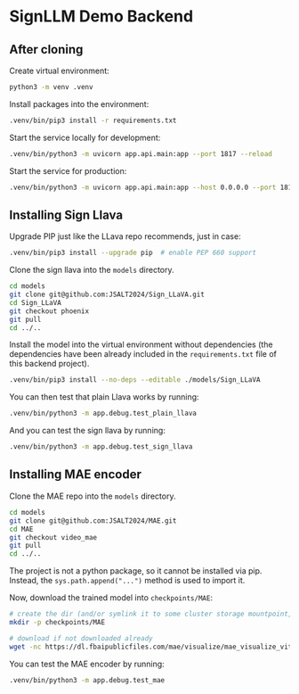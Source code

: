 # SignLLM Demo Backend

## After cloning

Create virtual environment:

```bash
python3 -m venv .venv
```

Install packages into the environment:

```bash
.venv/bin/pip3 install -r requirements.txt
```

Start the service locally for development:

```bash
.venv/bin/python3 -m uvicorn app.api.main:app --port 1817 --reload
```

Start the service for production:

```bash
.venv/bin/python3 -m uvicorn app.api.main:app --host 0.0.0.0 --port 1817
```


## Installing Sign Llava

Upgrade PIP just like the LLava repo recommends, just in case:

```bash
.venv/bin/pip3 install --upgrade pip  # enable PEP 660 support
```

Clone the sign llava into the `models` directory.

```bash
cd models
git clone git@github.com:JSALT2024/Sign_LLaVA.git
cd Sign_LLaVA
git checkout phoenix
git pull
cd ../..
```

Install the model into the virtual environment without dependencies (the dependencies have been already included in the `requirements.txt` file of this backend project).

```bash
.venv/bin/pip3 install --no-deps --editable ./models/Sign_LLaVA
```

You can then test that plain Llava works by running:

```bash
.venv/bin/python3 -m app.debug.test_plain_llava
```

And you can test the sign llava by running:

```bash
.venv/bin/python3 -m app.debug.test_sign_llava
```


## Installing MAE encoder

Clone the MAE repo into the `models` directory.

```bash
cd models
git clone git@github.com:JSALT2024/MAE.git
cd MAE
git checkout video_mae
git pull
cd ../..
```

The project is not a python package, so it cannot be installed via pip. Instead, the `sys.path.append("...")` method is used to import it.

Now, download the trained model into `checkpoints/MAE`:

```bash
# create the dir (and/or symlink it to some cluster storage mountpoint, since theres going to be more data present here)
mkdir -p checkpoints/MAE

# download if not downloaded already
wget -nc https://dl.fbaipublicfiles.com/mae/visualize/mae_visualize_vit_large.pth -P checkpoints/MAE
```

You can test the MAE encoder by running:

```bash
.venv/bin/python3 -m app.debug.test_mae
```
